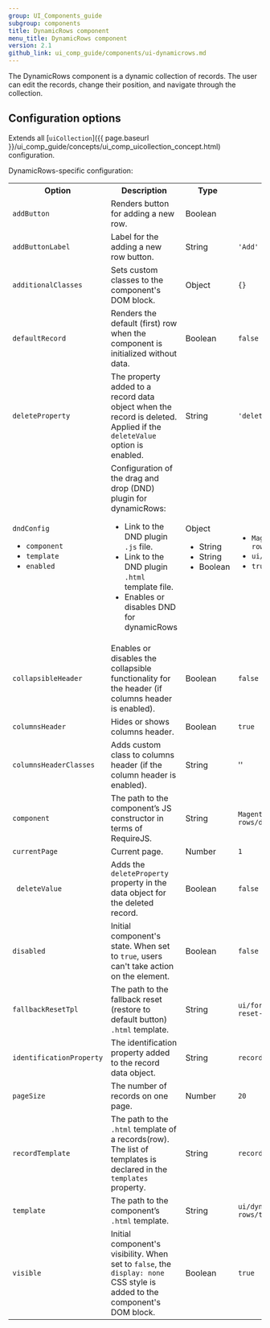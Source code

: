 ```yaml
---
group: UI_Components_guide
subgroup: components
title: DynamicRows component
menu_title: DynamicRows component
version: 2.1
github_link: ui_comp_guide/components/ui-dynamicrows.md
---
```


The DynamicRows component is a dynamic collection of records. The user can edit the records, change their position, and navigate through the collection.

## Configuration options

Extends all [`uiCollection`]({{ page.baseurl }}/ui_comp_guide/concepts/ui_comp_uicollection_concept.html) configuration.

DynamicRows-specific  configuration:

<table>
  <tr>
    <th>
      Option
    </th>
    <th>
      Description
    </th>
    <th>
      Type
    </th>
    <th>
      Default
    </th>
  </tr>
  <tr>
    <td>
      <code>addButton</code>
    </td>
    <td>
      Renders button for adding a new row.
    </td>
    <td>
      Boolean
    </td>
    <td></td>
  </tr>
  <tr>
    <td>
      <code>addButtonLabel</code>
    </td>
    <td>
      Label for the adding a new row button.
    </td>
    <td>
      String
    </td>
    <td>
      <code>'Add'</code>
    </td>
  </tr>
  <tr>
    <td>
      <code>additionalClasses</code>
    </td>
    <td>
      Sets custom classes to the component's DOM block.
    </td>
    <td>
      Object
    </td>
    <td>
      <code>{}</code>
    </td>
  </tr>
  <tr>
    <td>
      <code>defaultRecord</code>
    </td>
    <td>
      Renders the default (first) row when the component is
      initialized without data.
    </td>
    <td>
      Boolean
    </td>
    <td>
      <code>false</code>
    </td>
  </tr>
  <tr>
    <td>
      <code>deleteProperty</code>
    </td>
    <td>
      The property added to a record data object when the record is
      deleted. Applied if the <code>deleteValue</code> option is
      enabled.
    </td>
    <td>
      String
    </td>
    <td>
      <code>'delete'</code>
    </td>
  </tr>
  <tr>
    <td>
      <code>dndConfig</code>
      <ul>
        <li><code>component</code>
        </li>
        <li><code>template</code>
        </li>
        <li><code>enabled</code>
        </li>
      </ul>
    </td>
    <td>
      Configuration of the drag and drop (DND) plugin for
      dynamicRows:
      <ul>
        <li>Link to the DND plugin <code>.js</code> file.
        </li>
        <li>Link to the DND plugin <code>.html</code> template
        file.
        </li>
        <li>Enables or disables DND for dynamicRows
        </li>
      </ul>
    </td>
    <td>
      Object
		<ul>
      <li>String</li>
      <li>String</li>
      <li>Boolean</li>
		</ul>
    </td>
    <td>
      <ul>
        <li>
          <code>Magento_Ui/js/dynamic-rows/dnd</code>
        </li>
        <li>
          <code>ui/dynamic-rows/cells/dnd</code>
        </li>
        <li><code>true</code>
        </li>
      </ul>
    </td>
  </tr>
  <tr>
    <td>
      <code>collapsibleHeader</code>
    </td>
    <td>
      Enables or disables the collapsible functionality for the
      header (if columns header is enabled).
    </td>
    <td>
      Boolean
    </td>
    <td>
      <code>false</code>
    </td>
  </tr>
  <tr>
    <td>
      <code>columnsHeader</code>
    </td>
    <td>
      Hides or shows columns header.
    </td>
    <td>
      Boolean
    </td>
    <td>
      <code>true</code>
    </td>
  </tr>
  <tr>
    <td>
      <code>columnsHeaderClasses</code>
    </td>
    <td>
      Adds custom class to columns header (if the column header is
      enabled).
    </td>
    <td>
      String
    </td>
    <td>
      ''
    </td>
  </tr>
  <tr>
    <td>
      <code>component</code>
    </td>
    <td>
      The path to the component’s JS constructor in terms of
      RequireJS.
    </td>
    <td>
      String
    </td>
    <td>
      <code>Magento_Ui/js/dynamic-rows/dynamic-rows</code>
    </td>
  </tr>
  <tr>
    <td>
      <code>currentPage</code>
    </td>
    <td>
      Current page.
    </td>
    <td>
      Number
    </td>
    <td>
      <code>1</code>
    </td>
  </tr>
  <tr>
    <td>
     <code> deleteValue</code>
    </td>
    <td>
      Adds the <code>deleteProperty</code> property in the data
      object for the deleted record.
    </td>
    <td>
      Boolean
    </td>
    <td>
      <code>false</code>
    </td>
  </tr>
  <tr>
    <td>
      <code>disabled</code>
    </td>
    <td>
      Initial component's state. When set to <code>true</code>, users can't
      take action on the element.
    </td>
    <td>
      Boolean
    </td>
    <td>
      <code>false</code>
    </td>
  </tr>
  <tr>
    <td>
      <code>fallbackResetTpl</code>
    </td>
    <td>
      The path to the fallback reset (restore to default button)
      <code>.html</code> template.
    </td>
    <td>
      String
    </td>
    <td>
      <code>ui/form/element/helper/fallback-reset-link</code>
    </td>
  </tr>
  <tr>
    <td>
      <code>identificationProperty</code>
    </td>
    <td>
      The identification property added to the record data object.
    </td>
    <td>
      String
    </td>
    <td>
      <code>record_id</code>
    </td>
  </tr>
  <tr>
    <td>
      <code>pageSize</code>
    </td>
    <td>
      The number of records on one page.
    </td>
    <td>
      Number
    </td>
    <td>
      <code>20</code>
    </td>
  </tr>
  <tr>
    <td>
      <code>recordTemplate</code>
    </td>
    <td>
      The path to the <code>.html</code> template of a records(row). The list of templates is declared in the <code>templates</code>
      property.
    </td>
    <td>
      String
    </td>
    <td>
      <code>record</code>
    </td>
  </tr>
  <tr>
    <td>
      <code>template</code>
    </td>
    <td>
      The path to the component’s <code>.html</code> template.
    </td>
    <td>
      String
    </td>
    <td>
      <code>ui/dynamic-rows/templates/default</code>
    </td>
  </tr>
  <tr>
    <td>
      <code>visible</code>
    </td>
    <td>
      Initial component's visibility. When set to <code>false</code>, the
      <code>display: none</code> CSS style is added to the
      component's DOM block.
    </td>
    <td>
      Boolean
    </td>
    <td>
      <code>true</code>
    </td>
  </tr>
</table>
